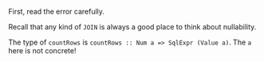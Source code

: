First, read the error carefully.

Recall that any kind of `JOIN` is always a good place to think about nullability.

The type of `countRows` is `countRows :: Num a => SqlExpr (Value a)`. The `a` here is not concrete!
